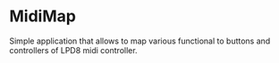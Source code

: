 # MidiMap
Simple application that allows to map various functional to buttons and controllers of LPD8 midi controller.

